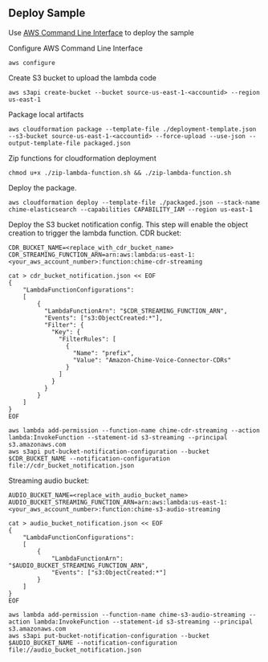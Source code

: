 ## Deploy Sample

Use [AWS Command Line Interface](https://aws.amazon.com/cli/) to deploy the sample

Configure AWS Command Line Interface
```
aws configure
```

Create S3 bucket to upload the lambda code
```
aws s3api create-bucket --bucket source-us-east-1-<accountid> --region us-east-1
```

Package local artifacts
```
aws cloudformation package --template-file ./deployment-template.json --s3-bucket source-us-east-1-<accountid> --force-upload --use-json --output-template-file packaged.json
```

Zip functions for cloudformation deployment
```
chmod u+x ./zip-lambda-function.sh && ./zip-lambda-function.sh
```

Deploy the package. 

```
aws cloudformation deploy --template-file ./packaged.json --stack-name chime-elasticsearch --capabilities CAPABILITY_IAM --region us-east-1
```

Deploy the S3 bucket notification config. This step will enable the object creation to trigger the lambda function.
CDR bucket:

```
CDR_BUCKET_NAME=<replace_with_cdr_bucket_name>
CDR_STREAMING_FUNCTION_ARN=arn:aws:lambda:us-east-1:<your_aws_account_number>:function:chime-cdr-streaming

cat > cdr_bucket_notification.json << EOF
{
    "LambdaFunctionConfigurations": 
    [
        {
          "LambdaFunctionArn": "$CDR_STREAMING_FUNCTION_ARN",
          "Events": ["s3:ObjectCreated:*"],
          "Filter": {
            "Key": {
              "FilterRules": [
                {
                  "Name": "prefix",
                  "Value": "Amazon-Chime-Voice-Connector-CDRs"
                }
              ]
            }
          }
        }
    ]
}
EOF

aws lambda add-permission --function-name chime-cdr-streaming --action lambda:InvokeFunction --statement-id s3-streaming --principal s3.amazonaws.com
aws s3api put-bucket-notification-configuration --bucket $CDR_BUCKET_NAME --notification-configuration file://cdr_bucket_notification.json
```

Streaming audio bucket:
```
AUDIO_BUCKET_NAME=<replace_with_audio_bucket_name>
AUDIO_BUCKET_STREAMING_FUNCTION_ARN=arn:aws:lambda:us-east-1:<your_aws_account_number>:function:chime-s3-audio-streaming

cat > audio_bucket_notification.json << EOF
{
    "LambdaFunctionConfigurations": 
    [
        {
            "LambdaFunctionArn": "$AUDIO_BUCKET_STREAMING_FUNCTION_ARN",
            "Events": ["s3:ObjectCreated:*"]
        }
    ]
}
EOF

aws lambda add-permission --function-name chime-s3-audio-streaming --action lambda:InvokeFunction --statement-id s3-streaming --principal s3.amazonaws.com
aws s3api put-bucket-notification-configuration --bucket $AUDIO_BUCKET_NAME --notification-configuration file://audio_bucket_notification.json

```